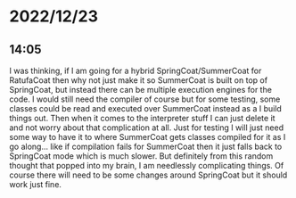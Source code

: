 # 2022/12/23

## 14:05

I was thinking, if I am going for a hybrid SpringCoat/SummerCoat for RatufaCoat
then why not just make it so SummerCoat is built on top of SpringCoat, but
instead there can be multiple execution engines for the code. I would still
need the compiler of course but for some testing, some classes could be read
and executed over SummerCoat instead as a I build things out. Then when it
comes to the interpreter stuff I can just delete it and not worry about that
complication at all. Just for testing I will just need some way to have it
to where SummerCoat gets classes compiled for it as I go along... like if
compilation fails for SummerCoat then it just falls back to SpringCoat mode
which is much slower. But definitely from this random thought that popped into
my brain, I am needlessly complicating things. Of course there will need to be
some changes around SpringCoat but it should work just fine.